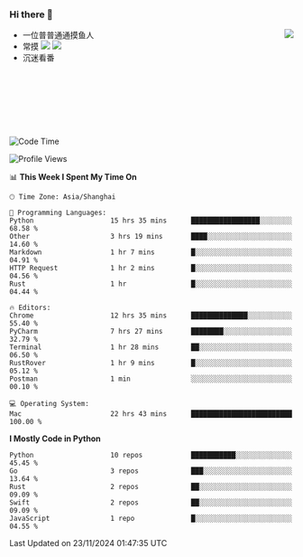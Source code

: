 ### Hi there 👋


<a href="https://github.com/yanlc39">
  <img align="right" src="https://github-readme-stats.vercel.app/api?username=yanlc39&show_icons=true&hide_border=true&icon_color=586069&title_color=a0a9af">
</a>

- 一位普普通通摸鱼人
- 常摸 ![](https://img.shields.io/badge/-Python-3e74a2?style=flat-square&logo=Python&logoColor=fff) ![](https://img.shields.io/badge/-C%2B%2B-brightgreen?style=flat-square)
- 沉迷看番



<br><br><br><br><br><br>


<!--START_SECTION:waka-->
![Code Time](http://img.shields.io/badge/Code%20Time-508%20hrs%2055%20mins-blue)

![Profile Views](http://img.shields.io/badge/Profile%20Views-0-blue)

📊 **This Week I Spent My Time On** 

```text
🕑︎ Time Zone: Asia/Shanghai

💬 Programming Languages: 
Python                   15 hrs 35 mins      █████████████████░░░░░░░░   68.58 % 
Other                    3 hrs 19 mins       ████░░░░░░░░░░░░░░░░░░░░░   14.60 % 
Markdown                 1 hr 7 mins         █░░░░░░░░░░░░░░░░░░░░░░░░   04.91 % 
HTTP Request             1 hr 2 mins         █░░░░░░░░░░░░░░░░░░░░░░░░   04.56 % 
Rust                     1 hr                █░░░░░░░░░░░░░░░░░░░░░░░░   04.44 % 

🔥 Editors: 
Chrome                   12 hrs 35 mins      ██████████████░░░░░░░░░░░   55.40 % 
PyCharm                  7 hrs 27 mins       ████████░░░░░░░░░░░░░░░░░   32.79 % 
Terminal                 1 hr 28 mins        ██░░░░░░░░░░░░░░░░░░░░░░░   06.50 % 
RustRover                1 hr 9 mins         █░░░░░░░░░░░░░░░░░░░░░░░░   05.12 % 
Postman                  1 min               ░░░░░░░░░░░░░░░░░░░░░░░░░   00.10 % 

💻 Operating System: 
Mac                      22 hrs 43 mins      █████████████████████████   100.00 % 
```

**I Mostly Code in Python** 

```text
Python                   10 repos            ███████████░░░░░░░░░░░░░░   45.45 % 
Go                       3 repos             ███░░░░░░░░░░░░░░░░░░░░░░   13.64 % 
Rust                     2 repos             ██░░░░░░░░░░░░░░░░░░░░░░░   09.09 % 
Swift                    2 repos             ██░░░░░░░░░░░░░░░░░░░░░░░   09.09 % 
JavaScript               1 repo              █░░░░░░░░░░░░░░░░░░░░░░░░   04.55 % 
```




 Last Updated on 23/11/2024 01:47:35 UTC
<!--END_SECTION:waka-->
